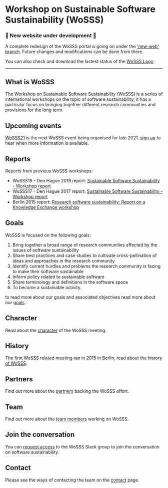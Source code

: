 # Workshop on Sustainable Software Sustainability (WoSSS)


### 📝 New website under development 📝
A complete redesign of the WoSSS portal is going on under the ['new-web' branch](https://github.com/sustainable-software-sustainability/sustainable-software-sustainability.github.io/tree/new-web). Future changes and modifications can be done from there. 

You can also check and download the lastest status of the [WoSSS Logo](https://github.com/sustainable-software-sustainability/sustainable-software-sustainability.github.io/tree/new-web/Logo)


------

## What is WoSSS
The Workshop on Sustainable Software Sustainability (WoSSS) is a series of international workshops on the topic of software sustainability; it has a particular focus on bringing together different research communities and provisions for the long term.

## Upcoming events
[WoSSS21](content/wosss21) is the next WoSSS event being organised for late 2021. [sign up](https://bit.ly/wosss21-expression-of-interest) to hear when more information is available.

## Reports
Reports from previous WoSSS workshops:

 + WoSSS19 - Den Hague 2019 report: [Sustainable Software Sustainability - Workshop report](https://zenodo.org/record/3922155)
 + WoSSS17 - Den Hague 2017 report: [Sustainable Software Sustainability - Workshop report](https://doi.org/10.17026/dans-xfe-rn2w)
 + Berlin 2015 report: [Research software sustainability: Report on a Knowledge Exchange workshop](https://www.knowledge-exchange.info/event/software-sustainability)

## Goals
WoSSS is focused on the following goals:

1. Bring together a broad range of research communities affected by the issues of software sustainability
2. Share best practices and case studies to cultivate cross-pollination of ideas and approaches in the research community
3. Identify current hurdles and problems the research community is facing to make their software sustainable
4. Inform policy related to sustainable software
5. Share terminology and definitions in the software space
6. To become a sustainable activity.

to read more about our goals and associated objectives read more about our [goals](content/goals).

## Character
Read about the [character](content/character) of the WoSSS meeting.

## History
The first WoSSS related meeting ran in 2015 in Berlin, read about the [history of WoSSS](content/history).

## Partners
Find out more about the [partners](content/partners) backing the WoSSS effort.

## Team
Find out more about the [team members](content/team) working on WoSSS.

## Join the conversation
You can [request access](https://bit.ly/wosss-slack-request) to the WoSSS Slack group to join the conversation on software sustainability.

## Contact
Please see the ways of contacting the team on the [contact](contents/contact) page.
